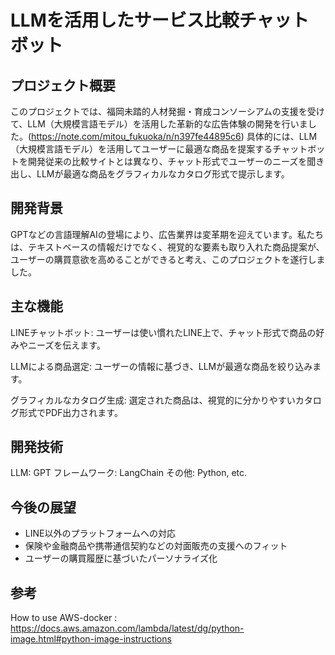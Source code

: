 # LLMを活用したサービス比較チャットボット

## プロジェクト概要
このプロジェクトでは、福岡未踏的人材発掘・育成コンソーシアムの支援を受けて、LLM（大規模言語モデル）を活用した革新的な広告体験の開発を行いました。(https://note.com/mitou_fukuoka/n/n397fe44895c6)
具体的には、LLM（大規模言語モデル）を活用してユーザーに最適な商品を提案するチャットボットを開発従来の比較サイトとは異なり、チャット形式でユーザーのニーズを聞き出し、LLMが最適な商品をグラフィカルなカタログ形式で提示します。

## 開発背景

GPTなどの言語理解AIの登場により、広告業界は変革期を迎えています。私たちは、テキストベースの情報だけでなく、視覚的な要素も取り入れた商品提案が、ユーザーの購買意欲を高めることができると考え、このプロジェクトを遂行しました。

## 主な機能

LINEチャットボット: ユーザーは使い慣れたLINE上で、チャット形式で商品の好みやニーズを伝えます。

LLMによる商品選定: ユーザーの情報に基づき、LLMが最適な商品を絞り込みます。

グラフィカルなカタログ生成: 選定された商品は、視覚的に分かりやすいカタログ形式でPDF出力されます。

## 開発技術
LLM: GPT
フレームワーク: LangChain
その他: Python, etc.

## 今後の展望
- LINE以外のプラットフォームへの対応
- 保険や金融商品や携帯通信契約などの対面販売の支援へのフィット
- ユーザーの購買履歴に基づいたパーソナライズ化
## 参考
How to use AWS-docker  :  https://docs.aws.amazon.com/lambda/latest/dg/python-image.html#python-image-instructions
